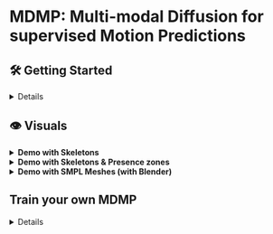 # MDMP: Multi-modal Diffusion for supervised Motion Predictions 

## 🛠️ Getting Started

<details>

### 1. Setup Conda environment

```shell
sudo apt update
sudo apt install ffmpeg
conda env create -f environment.yml
conda activate mdmp
python -m spacy download en_core_web_sm
pip install git+https://github.com/openai/CLIP.git
```
We test our code on Python 3.7.13 and PyTorch 1.7.1

#### Alternative: Pip Installation
<details>
We provide an alternative pip installation in case you encounter difficulties setting up the conda environment.

```
pip install -r requirements.txt
```
We test this installation on Python 3.10

</details>

### 2. Download dependencies:

```bash
bash prepare/download_smpl_files.sh
bash prepare/download_glove.sh
bash prepare/download_t2m_evaluators.sh
bash prepare/download_recognition_models.sh
```

#### Troubleshooting
To address the download error related to gdown: "Cannot retrieve the public link of the file. You may need to change the permission to 'Anyone with the link', or have had many accesses". A potential solution is to run `pip install --upgrade --no-cache-dir gdown`

### 3. Get data

**HumanML3D** - Follow the instructions in [HumanML3D](https://github.com/EricGuo5513/HumanML3D.git),
then copy the result dataset to our repository:

```shell
cp -r ../HumanML3D/HumanML3D ./dataset/HumanML3D
```

<!-- **KIT** - Download from [HumanML3D](https://github.com/EricGuo5513/HumanML3D.git) (no processing needed this time) and the place result in `./dataset/KIT-ML` -->

### 4. Download the pretrained models

```
bash prepare/download_models.sh
```

#### (Optional) Download Manually

[mdmp_pretrained](https://leobringer.com/wp-content/uploads/2024/09/preatrained_model.zip) - it's a zip file, unzip and place them in `./save/`.

</details>


## 👁️ Visuals

<details>
  <summary><b>Demo with Skeletons</b></summary>

### Generate from test set prompts

```shell
python -m sample.generate_w_gt --model_path ./save/mdmp_pretrained/model000500000.pt --num_samples 3 --num_repetitions 3
```

**You may modify the arguments based on your preferences:**
* `--device` id. 
* `--num_samples` to generate more samples conditionned on different inputs
* `--num_repetitions` to generate more samples conditionned on the same inputs
* `--model_path` to change the path if you have trained your own model and want to test it

**Running those will get you:**
* `results.npy` file with text prompts and xyz positions of the generated animation
* `sample##_rep##.mp4` - a stick figure animation for each generated motion including the ground-truth motion for comparison.

It should look something like this:

![example](assets/example1.gif)

</details>

<details>
  <summary><b>Demo with Skeletons & Presence zones</b></summary>

```shell
python -m sample.generate_w_zones --model_path ./save/mdmp_pretrained/model000500000.pt --num_samples 3 --num_repetitions 3
```

**You may modify the arguments based on your preferences:**
* `--device` id. 
* `--num_samples` to generate more samples conditionned on different inputs
* `--num_repetitions` to generate more samples conditionned on the same inputs
* `--model_path` to change the path if you have trained your own model and want to test it


**Running those will get you:**
* `results.npy` file with text prompts and xyz positions of the generated animation
* `sample##_rep##.mp4` - a stick figure animation for each generated motion including zones of presence around 'end-effector' joints to assess uncertainty.

It should look something like this:

![example](assets/example2.gif)
</details>

<details>
  <summary><b>Demo with SMPL Meshes (with Blender)</b></summary>

```shell
python -m sample.generate_for_meshes --model_path ./save/mdmp_pretrained/model000500000.pt --num_samples 3 --num_repetitions 3
```

**You may also define:**
* `--device` id.
* `--num_samples` to generate more samples conditionned on different inputs
* `--num_repetitions` to generate more samples conditionned on the same inputs
* `--model_path` to change the path if you have trained your own model and want to test it

**Running those will get you:**
* `results.npy` file with text prompts and xyz positions of the generated animation
* `sample##_rep##.mp4` - a stick figure animation for each generated motion with no ground-truth, no floor, nor zones of presence.

It should look something like this:

![example](assets/example3.gif)

Frow now on if you want to render the SMPL mesh you should chose an `.mp4` file that you would like to render, copy its relative path and use the following script to create SMPL parameters of that file:

```shell
python -m visualize.render_mesh --input_path /path/to/mp4/stick/figure/file
```

**This script outputs:**
* `sample##_rep##_smpl_params.npy` - SMPL parameters (thetas, root translations, vertices and faces)
* `sample##_rep##_obj` - Mesh per frame in `.obj` format.

</details>

## Train your own MDMP

<details>

**HumanML3D**
```shell
python -m train.train_mdmp --save_dir save/my_own_mdmp --dataset humanml
```

* Use `--diffusion_steps 50` to train a faster model with less diffusion steps.
* Use `--device` to define GPU id.
* Add `--train_platform_type {ClearmlPlatform, TensorboardPlatform}` to track results with either [ClearML](https://clear.ml/) or [Tensorboard](https://www.tensorflow.org/tensorboard).
* Add `--use_gcn true` to try the GCN version
* Change `--emb_motion_len` to a value lower than 50 if you want you model to be conditionned on shorter motion sequences
* Add `--num_steps` to specificy the number of training steps and train more or less
* Use `--batch_size` to change to a smaller batch size if your GPU memory gets in the way

## Evaluate

<details>
  <summary><b>Accuracy Study (MPJPE)</b></summary>

* Takes about 30mins (on a single GPU) for 3 repetitions per input to go over the entire test set (excluding motion sequences shorter than 3s).
* The output of this script will be printed in the terminal and correspond to the MPJPE at various time steps of the predicted motion (from 0.5 to 5.5s).
* The pre-trained model results should match the ones reported in the temporal chart of the paper (or sometimes lower).

```shell
python -m eval.eval_mpjpe --model_path ./save/mdmp_pretrained/model000500000.pt --num_repetitions 3
```

**You may also define:**
* `--device` id.
* `--num_samples` to generate more samples conditionned on different inputs
* `--num_repetitions` to generate more samples conditionned on the same inputs
* `--model_path` to change the path if you have trained your own model and want to test it

The chart in the paper:
<img src="assets/temporal_chart.png" alt="Temporal Chart" width="400">:

</details>

<details>
  <summary><b>Uncertainty Study (Sparsification Error)</b></summary>

* The output of this script will be saved in the folder and correspond to the Sparsification Plot.
* The pre-trained model results should approxiametly match the ones reported in the paper (or sometimes lower).

```shell
python -m eval.eval_spars --model_path ./save/mdmp_pretrained/model000500000.pt --num_samples 10 --num_repetitions 5
```

**You may also define:**
* `--device` id.
* `--num_samples` to generate more samples conditionned on different inputs
* `--num_repetitions` to generate more samples conditionned on the same inputs (usually results in a curve that aligns even closely to the Oracle)
* `--model_path` to change the path if you have trained your own model and want to test it

The plot in the paper: (here we only assess 'Mode Divergence' which is the best index)
<img src="assets/sparsification.png" alt="Temporal Chart" width="400">:

</details>

## Acknowledgments

Thanks to Thanks to [guided-diffusion](https://github.com/openai/guided-diffusion), [MDM](https://github.com/GuyTevet/motion-diffusion-model), [TEMOS](https://github.com/Mathux/TEMOS), [ACTOR](https://github.com/Mathux/ACTOR), [HumanML3D](https://github.com/EricGuo5513/HumanML3D), [text-to-motion](https://github.com/EricGuo5513/text-to-motion), and [joints2smpl](https://github.com/wangsen1312/joints2smpl), our code is partially borrowing from them.

## License

This code is distributed under an [MIT LICENSE](LICENSE).

Note that our code depends on other libraries, including CLIP, SMPL, SMPL-X, PyTorch3D, and uses datasets which each have their own respective licenses that must also be followed.
